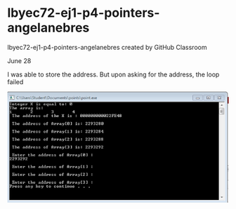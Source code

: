 # lbyec72-ej1-p4-pointers-angelanebres
lbyec72-ej1-p4-pointers-angelanebres created by GitHub Classroom

June 28

I was able to store the address. But upon asking for the address, the loop failed

![](a.PNG) 
